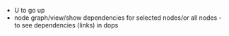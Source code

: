 - U to go up
- node graph/view/show dependencies for selected nodes/or all nodes - to see dependencies (links) in dops

